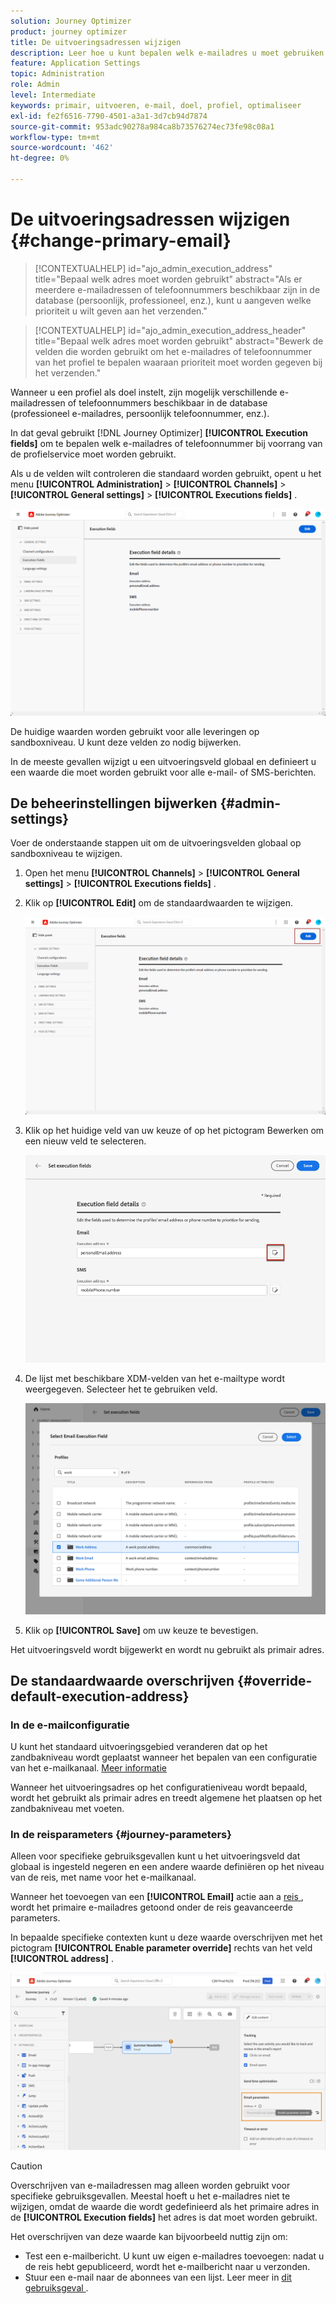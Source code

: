 ```yaml
---
solution: Journey Optimizer
product: journey optimizer
title: De uitvoeringsadressen wijzigen
description: Leer hoe u kunt bepalen welk e-mailadres u moet gebruiken via de profielservice.
feature: Application Settings
topic: Administration
role: Admin
level: Intermediate
keywords: primair, uitvoeren, e-mail, doel, profiel, optimaliseer
exl-id: fe2f6516-7790-4501-a3a1-3d7cb94d7874
source-git-commit: 953adc90278a984ca8b73576274ec73fe98c08a1
workflow-type: tm+mt
source-wordcount: '462'
ht-degree: 0%

---
```


# De uitvoeringsadressen wijzigen {#change-primary-email}

>[!CONTEXTUALHELP]
>id="ajo_admin_execution_address"
>title="Bepaal welk adres moet worden gebruikt"
>abstract="Als er meerdere e-mailadressen of telefoonnummers beschikbaar zijn in de database (persoonlijk, professioneel, enz.), kunt u aangeven welke prioriteit u wilt geven aan het verzenden."

>[!CONTEXTUALHELP]
>id="ajo_admin_execution_address_header"
>title="Bepaal welk adres moet worden gebruikt"
>abstract="Bewerk de velden die worden gebruikt om het e-mailadres of telefoonnummer van het profiel te bepalen waaraan prioriteit moet worden gegeven bij het verzenden."

Wanneer u een profiel als doel instelt, zijn mogelijk verschillende e-mailadressen of telefoonnummers beschikbaar in de database (professioneel e-mailadres, persoonlijk telefoonnummer, enz.).

In dat geval gebruikt [!DNL Journey Optimizer] **[!UICONTROL Execution fields]** om te bepalen welk e-mailadres of telefoonnummer bij voorrang van de profielservice moet worden gebruikt.

Als u de velden wilt controleren die standaard worden gebruikt, opent u het menu **[!UICONTROL Administration]** > **[!UICONTROL Channels]** > **[!UICONTROL General settings]** > **[!UICONTROL Executions fields]** .

![](assets/primary-address-execution-fields.png)

De huidige waarden worden gebruikt voor alle leveringen op sandboxniveau. U kunt deze velden zo nodig bijwerken.

In de meeste gevallen wijzigt u een uitvoeringsveld globaal en definieert u een waarde die moet worden gebruikt voor alle e-mail- of SMS-berichten. <!--[Learn how](#admin-settings)-->

<!--In some specific use cases only, you can override the value set globally and define a different value at the journey level. [Learn more](#journey-parameters)-->

## De beheerinstellingen bijwerken {#admin-settings}

Voer de onderstaande stappen uit om de uitvoeringsvelden globaal op sandboxniveau te wijzigen.

1. Open het menu **[!UICONTROL Channels]** > **[!UICONTROL General settings]** > **[!UICONTROL Executions fields]** .

1. Klik op **[!UICONTROL Edit]** om de standaardwaarden te wijzigen.

   ![](assets/primary-address.png)

1. Klik op het huidige veld van uw keuze of op het pictogram Bewerken om een nieuw veld te selecteren.

   ![](assets/primary-address-edit.png)

1. De lijst met beschikbare XDM-velden van het e-mailtype wordt weergegeven. Selecteer het te gebruiken veld.

   ![](assets/primary-address-select-field.png)

1. Klik op **[!UICONTROL Save]** om uw keuze te bevestigen.

Het uitvoeringsveld wordt bijgewerkt en wordt nu gebruikt als primair adres.

<!--1. You can also select an additional field to use as secondary email address. This allows you to determine which field to use if the primary field is empty for a profile. -->

## De standaardwaarde overschrijven {#override-default-execution-address}

### In de e-mailconfiguratie

U kunt het standaard uitvoeringsgebied veranderen dat op het zandbakniveau wordt geplaatst wanneer het bepalen van een configuratie van het e-mailkanaal. [Meer informatie](../email/email-settings.md#execution-address)

Wanneer het uitvoeringsadres op het configuratieniveau wordt bepaald, wordt het gebruikt als primair adres en treedt algemene het plaatsen op het zandbakniveau met voeten.

### In de reisparameters {#journey-parameters}

Alleen voor specifieke gebruiksgevallen kunt u het uitvoeringsveld dat globaal is ingesteld negeren en een andere waarde definiëren op het niveau van de reis, met name voor het e-mailkanaal.

Wanneer het toevoegen van een **[!UICONTROL Email]** actie aan a [ reis ](../email/create-email.md#create-email-journey-campaign), wordt het primaire e-mailadres getoond onder de reis geavanceerde parameters.

In bepaalde specifieke contexten kunt u deze waarde overschrijven met het pictogram **[!UICONTROL Enable parameter override]** rechts van het veld **[!UICONTROL address]** .

![](assets/journey-enable-parameter-override.png)

>[!CAUTION]
>
>Overschrijven van e-mailadressen mag alleen worden gebruikt voor specifieke gebruiksgevallen. Meestal hoeft u het e-mailadres niet te wijzigen, omdat de waarde die wordt gedefinieerd als het primaire adres in de **[!UICONTROL Execution fields]** het adres is dat moet worden gebruikt.

Het overschrijven van deze waarde kan bijvoorbeeld nuttig zijn om:

* Test een e-mailbericht. U kunt uw eigen e-mailadres toevoegen: nadat u de reis hebt gepubliceerd, wordt het e-mailbericht naar u verzonden.
* Stuur een e-mail naar de abonnees van een lijst. Leer meer in [ dit gebruiksgeval ](../building-journeys/message-to-subscribers-uc.md).

